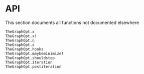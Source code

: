 # API

This section documents all functions not documented elsewhere

```@docs
TheGraphOpt.x
TheGraphOpt.x!
TheGraphOpt.η
TheGraphOpt.ϵ
TheGraphOpt.hooks
TheGraphOpt.maybeminimize!
TheGraphOpt.shouldstop
TheGraphOpt.iteration
TheGraphOpt.postiteration
```
